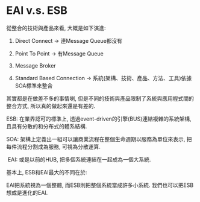 # EAI v.s. ESB



從整合的技術與產品來看, 大概是如下演進:

1. Direct Connect -&gt; 連Message Queue都沒有

2. Point To Point -&gt; 有Message Queue

3. Message Broker

4. Standard Based Connection -&gt; 系統\(架構、技術、產品、方法、工具\)依據SOA標準來整合

其實都是在做差不多的事情喇, 但是不同的技術與產品限制了系統與應用程式間的整合方式, 所以真的做起來還是有差的.



ESB: 在業界認可的標準上, 透過event-driven的引擎\(BUS\)連結複雜的系統架構, 且具有分散的和分布式的體系結構. 

SOA: 架構上定義出一組可以讓商業流程在整個生命週期以服務為單位來表示, 把每件流程分割成為服務, 可視為分散運算.

 EAI: 或是以前的HUB, 把多個系統連結在一起成為一個大系統.



基本上, ESB和EAI最大的不同在於:

EAI把系統視為一個整體, 而ESB則把整個系統當成許多小系統. 我們也可以把ESB想成是進化的EAI. 





